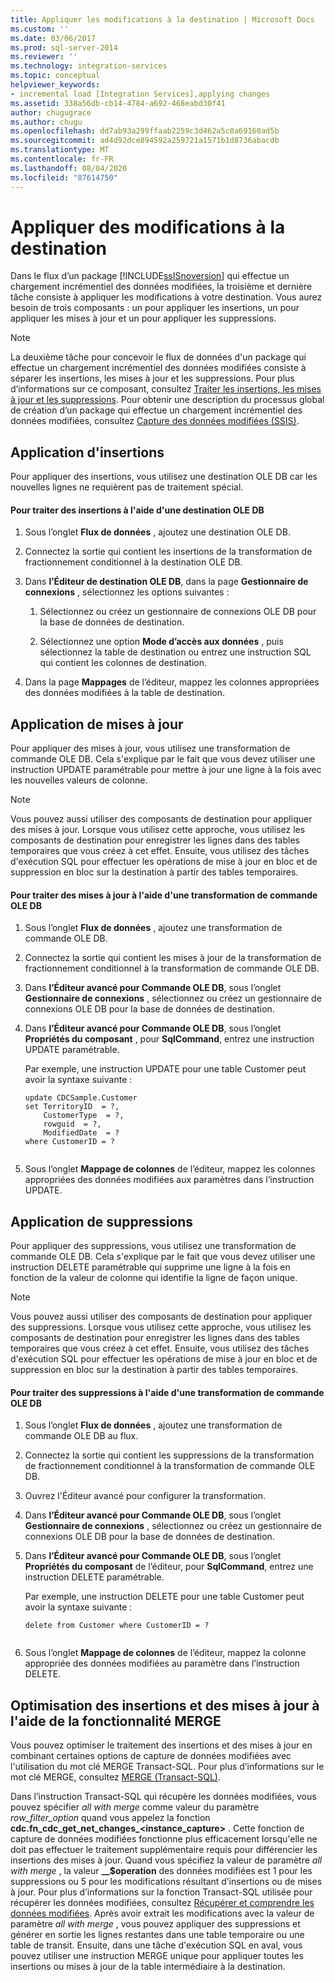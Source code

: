 ```yaml
---
title: Appliquer les modifications à la destination | Microsoft Docs
ms.custom: ''
ms.date: 03/06/2017
ms.prod: sql-server-2014
ms.reviewer: ''
ms.technology: integration-services
ms.topic: conceptual
helpviewer_keywords:
- incremental load [Integration Services],applying changes
ms.assetid: 338a56db-cb14-4784-a692-468eabd30f41
author: chugugrace
ms.author: chugu
ms.openlocfilehash: dd7ab93a299ffaab2259c3d462a5c0a69160ad5b
ms.sourcegitcommit: ad4d92dce894592a259721a1571b1d8736abacdb
ms.translationtype: MT
ms.contentlocale: fr-FR
ms.lasthandoff: 08/04/2020
ms.locfileid: "87614750"
---
```

# <a name="apply-the-changes-to-the-destination"></a>Appliquer des modifications à la destination
  Dans le flux d’un package [!INCLUDE[ssISnoversion](../../includes/ssisnoversion-md.md)] qui effectue un chargement incrémentiel des données modifiées, la troisième et dernière tâche consiste à appliquer les modifications à votre destination. Vous aurez besoin de trois composants : un pour appliquer les insertions, un pour appliquer les mises à jour et un pour appliquer les suppressions.  
  
> [!NOTE]  
>  La deuxième tâche pour concevoir le flux de données d'un package qui effectue un chargement incrémentiel des données modifiées consiste à séparer les insertions, les mises à jour et les suppressions. Pour plus d’informations sur ce composant, consultez [Traiter les insertions, les mises à jour et les suppressions](process-inserts-updates-and-deletes.md). Pour obtenir une description du processus global de création d’un package qui effectue un chargement incrémentiel des données modifiées, consultez [Capture des données modifiées &#40;SSIS&#41;](change-data-capture-ssis.md).  
  
## <a name="applying-inserts"></a>Application d'insertions  
 Pour appliquer des insertions, vous utilisez une destination OLE DB car les nouvelles lignes ne requièrent pas de traitement spécial.  
  
#### <a name="to-process-inserts-by-using-an-ole-db-destination"></a>Pour traiter des insertions à l'aide d'une destination OLE DB  
  
1.  Sous l’onglet **Flux de données** , ajoutez une destination OLE DB.  
  
2.  Connectez la sortie qui contient les insertions de la transformation de fractionnement conditionnel à la destination OLE DB.  
  
3.  Dans **l’Éditeur de destination OLE DB**, dans la page **Gestionnaire de connexions** , sélectionnez les options suivantes :  
  
    1.  Sélectionnez ou créez un gestionnaire de connexions OLE DB pour la base de données de destination.  
  
    2.  Sélectionnez une option **Mode d’accès aux données** , puis sélectionnez la table de destination ou entrez une instruction SQL qui contient les colonnes de destination.  
  
4.  Dans la page **Mappages** de l’éditeur, mappez les colonnes appropriées des données modifiées à la table de destination.  
  
## <a name="applying-updates"></a>Application de mises à jour  
 Pour appliquer des mises à jour, vous utilisez une transformation de commande OLE DB. Cela s'explique par le fait que vous devez utiliser une instruction UPDATE paramétrable pour mettre à jour une ligne à la fois avec les nouvelles valeurs de colonne.  
  
> [!NOTE]  
>  Vous pouvez aussi utiliser des composants de destination pour appliquer des mises à jour. Lorsque vous utilisez cette approche, vous utilisez les composants de destination pour enregistrer les lignes dans des tables temporaires que vous créez à cet effet. Ensuite, vous utilisez des tâches d'exécution SQL pour effectuer les opérations de mise à jour en bloc et de suppression en bloc sur la destination à partir des tables temporaires.  
  
#### <a name="to-process-updates-by-using-an-ole-db-command-transformation"></a>Pour traiter des mises à jour à l'aide d'une transformation de commande OLE DB  
  
1.  Sous l’onglet **Flux de données** , ajoutez une transformation de commande OLE DB.  
  
2.  Connectez la sortie qui contient les mises à jour de la transformation de fractionnement conditionnel à la transformation de commande OLE DB.  
  
3.  Dans **l’Éditeur avancé pour Commande OLE DB**, sous l’onglet **Gestionnaire de connexions** , sélectionnez ou créez un gestionnaire de connexions OLE DB pour la base de données de destination.  
  
4.  Dans **l’Éditeur avancé pour Commande OLE DB**, sous l’onglet **Propriétés du composant** , pour **SqlCommand**, entrez une instruction UPDATE paramétrable.  
  
     Par exemple, une instruction UPDATE pour une table Customer peut avoir la syntaxe suivante :  
  
    ```  
    update CDCSample.Customer  
    set TerritoryID  = ?,  
        CustomerType  = ?,  
        rowguid  = ?,  
        ModifiedDate  = ?  
    where CustomerID = ?  
  
    ```  
  
5.  Sous l’onglet **Mappage de colonnes** de l’éditeur, mappez les colonnes appropriées des données modifiées aux paramètres dans l’instruction UPDATE.  
  
## <a name="applying-deletes"></a>Application de suppressions  
 Pour appliquer des suppressions, vous utilisez une transformation de commande OLE DB. Cela s'explique par le fait que vous devez utiliser une instruction DELETE paramétrable qui supprime une ligne à la fois en fonction de la valeur de colonne qui identifie la ligne de façon unique.  
  
> [!NOTE]  
>  Vous pouvez aussi utiliser des composants de destination pour appliquer des suppressions. Lorsque vous utilisez cette approche, vous utilisez les composants de destination pour enregistrer les lignes dans des tables temporaires que vous créez à cet effet. Ensuite, vous utilisez des tâches d'exécution SQL pour effectuer les opérations de mise à jour en bloc et de suppression en bloc sur la destination à partir des tables temporaires.  
  
#### <a name="to-process-deletes-by-using-an-ole-db-command-transformation"></a>Pour traiter des suppressions à l'aide d'une transformation de commande OLE DB  
  
1.  Sous l’onglet **Flux de données** , ajoutez une transformation de commande OLE DB au flux.  
  
2.  Connectez la sortie qui contient les suppressions de la transformation de fractionnement conditionnel à la transformation de commande OLE DB.  
  
3.  Ouvrez l'Éditeur avancé pour configurer la transformation.  
  
4.  Dans **l’Éditeur avancé pour Commande OLE DB**, sous l’onglet **Gestionnaire de connexions** , sélectionnez ou créez un gestionnaire de connexions OLE DB pour la base de données de destination.  
  
5.  Dans **l’Éditeur avancé pour Commande OLE DB**, sous l’onglet **Propriétés du composant** de l’éditeur, pour **SqlCommand**, entrez une instruction DELETE paramétrable.  
  
     Par exemple, une instruction DELETE pour une table Customer peut avoir la syntaxe suivante :  
  
    ```  
    delete from Customer where CustomerID = ?  
  
    ```  
  
6.  Sous l’onglet **Mappage de colonnes** de l’éditeur, mappez la colonne appropriée des données modifiées au paramètre dans l’instruction DELETE.  
  
## <a name="optimizing-inserts-and-updates-by-using-merge-functionality"></a>Optimisation des insertions et des mises à jour à l'aide de la fonctionnalité MERGE  
 Vous pouvez optimiser le traitement des insertions et des mises à jour en combinant certaines options de capture de données modifiées avec l'utilisation du mot clé MERGE Transact-SQL. Pour plus d’informations sur le mot clé MERGE, consultez [MERGE &#40;Transact-SQL&#41;](/sql/t-sql/statements/merge-transact-sql).  
  
 Dans l’instruction Transact-SQL qui récupère les données modifiées, vous pouvez spécifier *all with merge* comme valeur du paramètre *row_filter_option* quand vous appelez la fonction **cdc.fn_cdc_get_net_changes_<instance_capture>** . Cette fonction de capture de données modifiées fonctionne plus efficacement lorsqu'elle ne doit pas effectuer le traitement supplémentaire requis pour différencier les insertions des mises à jour. Quand vous spécifiez la valeur de paramètre *all with merge* , la valeur **__$operation** des données modifiées est 1 pour les suppressions ou 5 pour les modifications résultant d’insertions ou de mises à jour. Pour plus d’informations sur la fonction Transact-SQL utilisée pour récupérer les données modifiées, consultez [Récupérer et comprendre les données modifiées](retrieve-and-understand-the-change-data.md). Après avoir extrait les modifications avec la valeur de paramètre *all with merge* , vous pouvez appliquer des suppressions et générer en sortie les lignes restantes dans une table temporaire ou une table de transit. Ensuite, dans une tâche d'exécution SQL en aval, vous pouvez utiliser une instruction MERGE unique pour appliquer toutes les insertions ou mises à jour de la table intermédiaire à la destination.  
  
  
